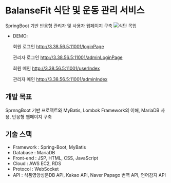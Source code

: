# BalanseFit 식단 및 운동 관리 서비스
SpringBoot 기반 반응형 관리자 및 사용자 웹페이지 구축
![식단 목업](https://user-images.githubusercontent.com/66109575/221754595-5df7aa23-f440-44df-9f3a-716740de11fd.png)
- DEMO: 

     회원 로그인 http://3.38.56.5:11001/loginPage
     
     관리자 로그인 http://3.38.56.5:11001/adminLoginPage

     회원 메인 http://3.38.56.5:11001/userIndex 
     
     관리자 메인 http://3.38.56.5:11001/adminIndex 

## 개발 목표 
SprnngBoot 기반 프로젝트와 MyBatis, Lombok Framework의 이해, MariaDB 사용, 반응형 웹페이지 구축

## 기술 스택
- Framework : Spring-Boot, MyBatis
- Database : MariaDB
- Front-end : JSP, HTML, CSS, JavaScript
- Cloud : AWS EC2, RDS
- Protocol : WebSocket
- API : 식품영양성분DB API, Kakao API, Naver Papago 번역 API, 언어감지 API
